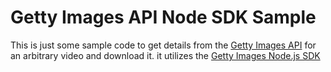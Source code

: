 # Getty Images API Node SDK Sample

This is just some sample code to get details from the [Getty Images API](http://developers.gettyimages.com) for an arbitrary video and download it. it utilizes the [Getty Images Node.js SDK](https://github.com/gettyimages/gettyimages-api_nodejs)
